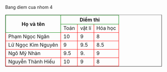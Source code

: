 </html>
<p> Bang diem cua nhom 4
<table border="1">
<tr>
<th style="border:1px solid green" rowspan="2">Họ và tên</th> <th style="border:1px solid green" colspan="3">Diểm thi</th> </tr> <tr> <td style="border:1px solid red">Toán</td>
<td style="border:1px solid red">vật lí</td> <td style="border:1px solid red">Hóa học</td> </tr>
<tr><td style="border:1px solid red">Phạm Ngọc Ngân</td><td style="border:1px solid red">10</td><td style="border:1px solid red">9</td><td style="border:1px solid red">8</td></tr> <tr><td
| style="border:1px solid red">Lữ Ngọc Kim Nguyên</td><td style="border:1px solid red">9</td><td style="border:1px solid red">9.5</td><td style="border:1px solid red">8.5</td></tr> <tr><td | style="border:1px solid red">Ngô Mỹ Nhàn</td><td style="border:1px solid red">9.5</td><td style="border:1px solid red">9.</td><td style="border:1px solid red">9</td></tr> <tr><td style="border:1px solid red">Nguyễn Thành Hiếu</td><td style="border:1px solid red">10</td><td style="border:1px solid red">9</td><td style="border:1px solid red">8</td></tr> </table>
